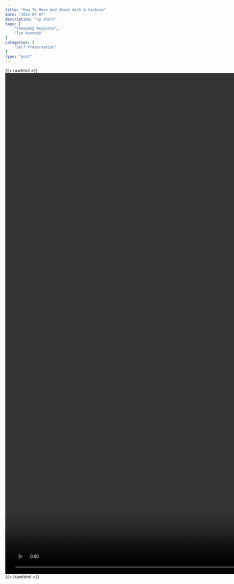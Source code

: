 ```yaml
---
title: "How To Move And Shoot With A Carbine"
date: "2022-07-07"
description: "sp short"
tags: [
    "Sheepdog Response",
    "Tim Kennedy"
]
categories: [
    "Self Preservation"
]
type: "post"
---
```

{{< rawhtml >}}
    <video style="height:40vh;width:auto" overflow="hidden" controls>
        <source src="https://clips.dev00ps.com/self-preservation/Tim_Kennedy_Teaches_How_to_Move_and_Shoot_with_a_Carbine_%7C_Sheepdog_Response.mp4" type="video/mp4"> 
    </video>
{{< /rawhtml >}}

